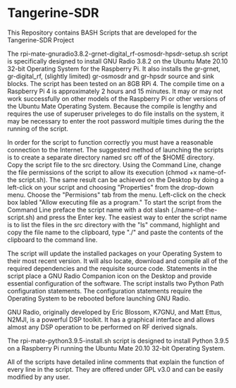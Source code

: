 # Tangerine-SDR



This Repository contains BASH Scripts that are developed for the Tangerine-SDR Project

The rpi-mate-gnuradio3.8.2-grnet-digital_rf-osmosdr-hpsdr-setup.sh script is specifically designed to install GNU Radio 3.8.2 on the Ubuntu Mate 20.10 32-bit Operating System for the Raspberry Pi.  It also installs the gr-grnet, gr-digital_rf, (slightly limited) gr-osmosdr and gr-hpsdr source and sink blocks. The script has been tested on an 8GB RPi 4. The compile time on a Raspberry Pi 4 is approximately 2 hours and 15 minutes. It may or may not work successfully on other models of the Raspberry Pi or other versions of the Ubuntu Mate Operating System.  Because the compile is lengthy and requires the use of superuser priveleges to do file installs on the system, it may be necessary to enter the root password multiple times during the the running of the script.

In order for the script to function correctly you must have a reasonable connection to the Internet. The suggested method of launching the scripts is to create a separate directory named src off of the $HOME directory. Copy the script file to the src directory. Using the Command Line, change the file permissions of the script to allow its execution (chmod +x name-of-the script.sh). The same result can be achieved on the Desktop by doing a left-click on your script and choosing "Properties" from the drop-down menu. Choose the  "Permisions" tab from the menu. Left-click on the check box labled "Allow executing file as a program." To start the script from the Command Line preface the script name with a dot slash (./name-of-the-script.sh) and press the Enter key. The easiest way to enter the script name is to list the files in the src directory with the "ls" command, highlight and copy the file name to the clipboard, type "./" and paste the contents of the clipboard to the command line.

The script will update the installed packages on your Operating System to their most recent version. It will also locate, download and compile all of the required dependencies and the requisite source code. Statements in the script place a GNU Radio Companion icon on the Desktop and provide essential configuration of the software. The script installs two Python Path configuration statements. The configuration statements require the Operating System to be rebooted before launching GNU Radio.

GNU Radio, originally developed by Eric Blossom, K7GNU, and Matt Ettus, N2MJI, is a powerful DSP toolkit. It has a graphical interface and allows almost any DSP operation to be performed on RF derived signals. 

The rpi-mate-python3.9.5-install.sh script is designed to install Python 3.9.5 on a Raspberry Pi running the Ubuntu Mate 20.10 32-bit Operating System. 

All of the scripts have detailed inline comments that explain the function of every line in the script. They are offered under GPL v3.0 and can be easily modified by any user. 
